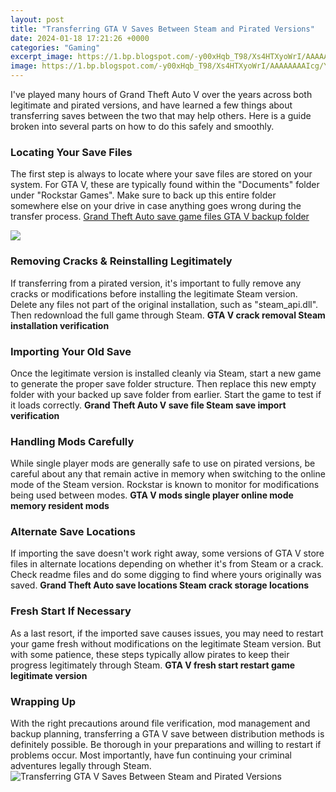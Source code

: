 ```yaml
---
layout: post
title: "Transferring GTA V Saves Between Steam and Pirated Versions"
date: 2024-01-18 17:21:26 +0000
categories: "Gaming"
excerpt_image: https://1.bp.blogspot.com/-y00xHqb_T98/Xs4HTXyoWrI/AAAAAAAAIcg/YWb8cCLNa7A823KX2Envl70xecuAavvFQCLcBGAsYHQ/s1600/Transfer-GTA-V-Epic_Games_Version_To_Steam-Library.JPG
image: https://1.bp.blogspot.com/-y00xHqb_T98/Xs4HTXyoWrI/AAAAAAAAIcg/YWb8cCLNa7A823KX2Envl70xecuAavvFQCLcBGAsYHQ/s1600/Transfer-GTA-V-Epic_Games_Version_To_Steam-Library.JPG
---
```


I've played many hours of Grand Theft Auto V over the years across both legitimate and pirated versions, and have learned a few things about transferring saves between the two that may help others. Here is a guide broken into several parts on how to do this safely and smoothly.
### Locating Your Save Files
The first step is always to locate where your save files are stored on your system. For GTA V, these are typically found within the "Documents" folder under "Rockstar Games". Make sure to back up this entire folder somewhere else on your drive in case anything goes wrong during the transfer process. [Grand Theft Auto save game files GTA V backup folder](https://store.fi.io.vn/chihuahuas-gamer-computer-video-game-lover-gaming-dog-chihuahua-dog)

![](https://i.ytimg.com/vi/pVfZqSFH4DI/maxresdefault.jpg)
### Removing Cracks & Reinstalling Legitimately
If transferring from a pirated version, it's important to fully remove any cracks or modifications before installing the legitimate Steam version. Delete any files not part of the original installation, such as "steam_api.dll". Then redownload the full game through Steam. **GTA V crack removal Steam installation verification** 
### Importing Your Old Save
Once the legitimate version is installed cleanly via Steam, start a new game to generate the proper save folder structure. Then replace this new empty folder with your backed up save folder from earlier. Start the game to test if it loads correctly. **Grand Theft Auto V save file Steam save import verification**
### Handling Mods Carefully 
While single player mods are generally safe to use on pirated versions, be careful about any that remain active in memory when switching to the online mode of the Steam version. Rockstar is known to monitor for modifications being used between modes. **GTA V mods single player online mode memory resident mods**
### Alternate Save Locations
If importing the save doesn't work right away, some versions of GTA V store files in alternate locations depending on whether it's from Steam or a crack. Check readme files and do some digging to find where yours originally was saved. **Grand Theft Auto save locations Steam crack storage locations** 
### Fresh Start If Necessary
As a last resort, if the imported save causes issues, you may need to restart your game fresh without modifications on the legitimate Steam version. But with some patience, these steps typically allow pirates to keep their progress legitimately through Steam. **GTA V fresh start restart game legitimate version**
### Wrapping Up 
With the right precautions around file verification, mod management and backup planning, transferring a GTA V save between distribution methods is definitely possible. Be thorough in your preparations and willing to restart if problems occur. Most importantly, have fun continuing your criminal adventures legally through Steam.
![Transferring GTA V Saves Between Steam and Pirated Versions](https://1.bp.blogspot.com/-y00xHqb_T98/Xs4HTXyoWrI/AAAAAAAAIcg/YWb8cCLNa7A823KX2Envl70xecuAavvFQCLcBGAsYHQ/s1600/Transfer-GTA-V-Epic_Games_Version_To_Steam-Library.JPG)